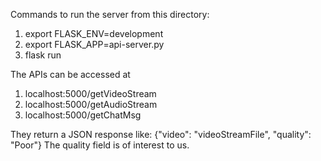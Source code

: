 Commands to run the server from this directory:
1. export FLASK_ENV=development
2. export FLASK_APP=api-server.py
3. flask run

The APIs can be accessed at 
1. localhost:5000/getVideoStream
2. localhost:5000/getAudioStream
3. localhost:5000/getChatMsg

They return a JSON response like: {"video": "videoStreamFile", "quality": "Poor"}
The quality field is of interest to us.
